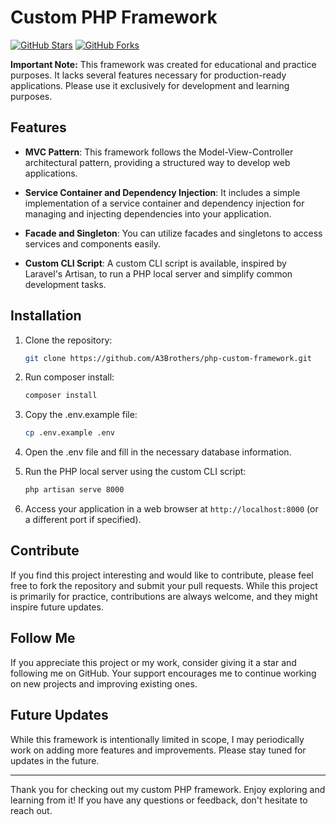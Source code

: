 # Custom PHP Framework

[![GitHub Stars](https://img.shields.io/github/stars/A3Brothers/php-custom-framework.svg?style=flat&label=Star)](https://github.com/A3Brothers/php-custom-framework)
[![GitHub Forks](https://img.shields.io/github/forks/A3Brothers/php-custom-framework.svg?style=flat&label=Fork)](https://github.com/A3Brothers/php-custom-framework/fork)

**Important Note:** This framework was created for educational and practice purposes. It lacks several features necessary for production-ready applications. Please use it exclusively for development and learning purposes.

## Features

- **MVC Pattern**: This framework follows the Model-View-Controller architectural pattern, providing a structured way to develop web applications.

- **Service Container and Dependency Injection**: It includes a simple implementation of a service container and dependency injection for managing and injecting dependencies into your application.

- **Facade and Singleton**: You can utilize facades and singletons to access services and components easily.

- **Custom CLI Script**: A custom CLI script is available, inspired by Laravel's Artisan, to run a PHP local server and simplify common development tasks.

## Installation

1. Clone the repository:

   ```bash
   git clone https://github.com/A3Brothers/php-custom-framework.git
   ```

2. Run composer install:

   ```bash
   composer install
   ```

3. Copy the .env.example file:
    ```bash
    cp .env.example .env
    ```

4. Open the .env file and fill in the necessary database information.

5. Run the PHP local server using the custom CLI script:

   ```bash
   php artisan serve 8000
   ```

3. Access your application in a web browser at `http://localhost:8000` (or a different port if specified).

## Contribute

If you find this project interesting and would like to contribute, please feel free to fork the repository and submit your pull requests. While this project is primarily for practice, contributions are always welcome, and they might inspire future updates.

## Follow Me

If you appreciate this project or my work, consider giving it a star and following me on GitHub. Your support encourages me to continue working on new projects and improving existing ones.

## Future Updates

While this framework is intentionally limited in scope, I may periodically work on adding more features and improvements. Please stay tuned for updates in the future.

---

Thank you for checking out my custom PHP framework. Enjoy exploring and learning from it! If you have any questions or feedback, don't hesitate to reach out.